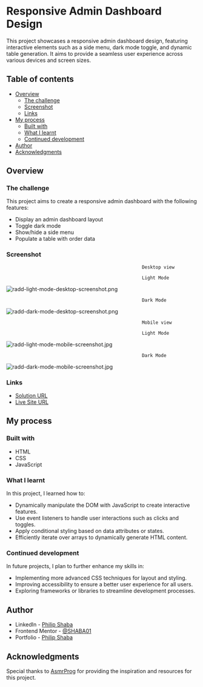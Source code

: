 # Responsive Admin Dashboard Design

This project showcases a responsive admin dashboard design, featuring interactive elements such as a side menu, dark mode toggle, and dynamic table generation. It aims to provide a seamless user experience across various devices and screen sizes.


## Table of contents

- [Overview](#overview)
  - [The challenge](#the-challenge)
  - [Screenshot](#screenshot)
  - [Links](#links)
- [My process](#my-process)
  - [Built with](#built-with)
  - [What I learnt](#what-i-learnt)
  - [Continued development](#continued-development)
- [Author](#author)
- [Acknowledgments](#acknowledgments)

## Overview

### The challenge

This project aims to create a responsive admin dashboard with the following features:

- Display an admin dashboard layout
- Toggle dark mode
- Show/hide a side menu
- Populate a table with order data

### Screenshot

                                                      Desktop view

                                                      Light Mode
![radd-light-mode-desktop-screenshot.png](images/radd-light-mode-desktop-screenshot.png)

                                                      Dark Mode
![radd-dark-mode-desktop-screenshot.png](images/radd-dark-mode-desktop-screenshot.png)


                                                      Mobile view

                                                      Light Mode
![radd-light-mode-mobile-screenshot.jpg](images/radd-light-mode-mobile-screenshot.jpg)

                                                      Dark Mode
![radd-dark-mode-mobile-screenshot.jpg](images/radd-dark-mode-mobile-screenshot.jpg)



### Links

- [Solution URL](https://github.com/SHABA01/Responsive-Admin-Dashboard-Design-1)
- [Live Site URL](https://shaba01.github.io/Responsive-Admin-Dashboard-Design-1)

## My process

### Built with

- HTML
- CSS
- JavaScript

### What I learnt

In this project, I learned how to:

- Dynamically manipulate the DOM with JavaScript to create interactive features.
- Use event listeners to handle user interactions such as clicks and toggles.
- Apply conditional styling based on data attributes or states.
- Efficiently iterate over arrays to dynamically generate HTML content.

### Continued development

In future projects, I plan to further enhance my skills in:

- Implementing more advanced CSS techniques for layout and styling.
- Improving accessibility to ensure a better user experience for all users.
- Exploring frameworks or libraries to streamline development processes.

## Author

- LinkedIn - [Philip Shaba](https://www.linkedin.com/in/philip-shaba-0879a5150)
- Frontend Mentor - [@SHABA01](https://www.frontendmentor.io/profile/SHABA01)
- Portfolio - [Philip Shaba](https://shaba01.github.io/philshaba.com)

## Acknowledgments

Special thanks to [AsmrProg](https://www.youtube.com/@AsmrProg) for providing the inspiration and resources for this project.